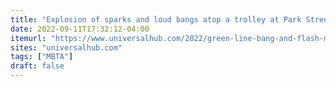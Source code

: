 ```yaml
---
title: "Explosion of sparks and loud bangs atop a trolley at Park Street kills Green Line service and sends riders running"
date: 2022-09-11T17:32:12-04:00
itemurl: "https://www.universalhub.com/2022/green-line-bang-and-flash-made-people-shout-least"
sites: "universalhub.com"
tags: ["MBTA"]
draft: false
---
```


